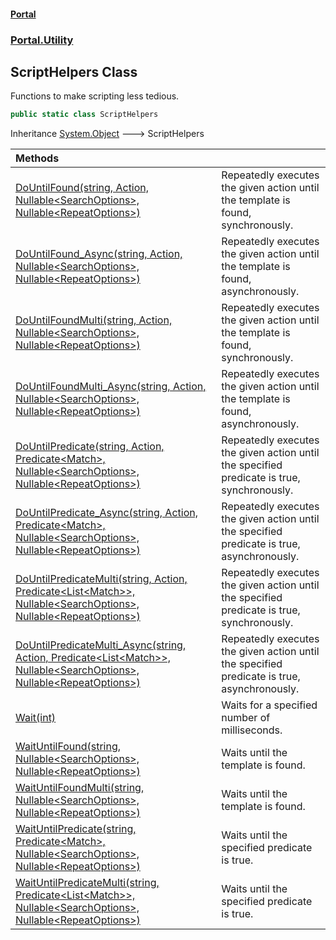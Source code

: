 #### [Portal](index.md 'index')
### [Portal.Utility](Portal.Utility.md 'Portal.Utility')

## ScriptHelpers Class

Functions to make scripting less tedious.

```csharp
public static class ScriptHelpers
```

Inheritance [System.Object](https://docs.microsoft.com/en-us/dotnet/api/System.Object 'System.Object') &#129106; ScriptHelpers

| Methods | |
| :--- | :--- |
| [DoUntilFound(string, Action, Nullable&lt;SearchOptions&gt;, Nullable&lt;RepeatOptions&gt;)](ScriptHelpers.DoUntilFound(string,Action,Nullable_SearchOptions_,Nullable_RepeatOptions_).md 'Portal.Utility.ScriptHelpers.DoUntilFound(string, System.Action, System.Nullable<Portal.ImageDetection.SearchOptions>, System.Nullable<Portal.ImageDetection.RepeatOptions>)') | Repeatedly executes the given action until the template is found, synchronously. |
| [DoUntilFound_Async(string, Action, Nullable&lt;SearchOptions&gt;, Nullable&lt;RepeatOptions&gt;)](ScriptHelpers.DoUntilFound_Async(string,Action,Nullable_SearchOptions_,Nullable_RepeatOptions_).md 'Portal.Utility.ScriptHelpers.DoUntilFound_Async(string, System.Action, System.Nullable<Portal.ImageDetection.SearchOptions>, System.Nullable<Portal.ImageDetection.RepeatOptions>)') | Repeatedly executes the given action until the template is found, asynchronously. |
| [DoUntilFoundMulti(string, Action, Nullable&lt;SearchOptions&gt;, Nullable&lt;RepeatOptions&gt;)](ScriptHelpers.DoUntilFoundMulti(string,Action,Nullable_SearchOptions_,Nullable_RepeatOptions_).md 'Portal.Utility.ScriptHelpers.DoUntilFoundMulti(string, System.Action, System.Nullable<Portal.ImageDetection.SearchOptions>, System.Nullable<Portal.ImageDetection.RepeatOptions>)') | Repeatedly executes the given action until the template is found, synchronously. |
| [DoUntilFoundMulti_Async(string, Action, Nullable&lt;SearchOptions&gt;, Nullable&lt;RepeatOptions&gt;)](ScriptHelpers.DoUntilFoundMulti_Async(string,Action,Nullable_SearchOptions_,Nullable_RepeatOptions_).md 'Portal.Utility.ScriptHelpers.DoUntilFoundMulti_Async(string, System.Action, System.Nullable<Portal.ImageDetection.SearchOptions>, System.Nullable<Portal.ImageDetection.RepeatOptions>)') | Repeatedly executes the given action until the template is found, asynchronously. |
| [DoUntilPredicate(string, Action, Predicate&lt;Match&gt;, Nullable&lt;SearchOptions&gt;, Nullable&lt;RepeatOptions&gt;)](ScriptHelpers.DoUntilPredicate(string,Action,Predicate_Match_,Nullable_SearchOptions_,Nullable_RepeatOptions_).md 'Portal.Utility.ScriptHelpers.DoUntilPredicate(string, System.Action, System.Predicate<Portal.ImageDetection.Match>, System.Nullable<Portal.ImageDetection.SearchOptions>, System.Nullable<Portal.ImageDetection.RepeatOptions>)') | Repeatedly executes the given action until the specified predicate is true, synchronously. |
| [DoUntilPredicate_Async(string, Action, Predicate&lt;Match&gt;, Nullable&lt;SearchOptions&gt;, Nullable&lt;RepeatOptions&gt;)](ScriptHelpers.DoUntilPredicate_Async(string,Action,Predicate_Match_,Nullable_SearchOptions_,Nullable_RepeatOptions_).md 'Portal.Utility.ScriptHelpers.DoUntilPredicate_Async(string, System.Action, System.Predicate<Portal.ImageDetection.Match>, System.Nullable<Portal.ImageDetection.SearchOptions>, System.Nullable<Portal.ImageDetection.RepeatOptions>)') | Repeatedly executes the given action until the specified predicate is true, asynchronously. |
| [DoUntilPredicateMulti(string, Action, Predicate&lt;List&lt;Match&gt;&gt;, Nullable&lt;SearchOptions&gt;, Nullable&lt;RepeatOptions&gt;)](ScriptHelpers.DoUntilPredicateMulti(string,Action,Predicate_List_Match__,Nullable_SearchOptions_,Nullable_RepeatOptions_).md 'Portal.Utility.ScriptHelpers.DoUntilPredicateMulti(string, System.Action, System.Predicate<System.Collections.Generic.List<Portal.ImageDetection.Match>>, System.Nullable<Portal.ImageDetection.SearchOptions>, System.Nullable<Portal.ImageDetection.RepeatOptions>)') | Repeatedly executes the given action until the specified predicate is true, synchronously. |
| [DoUntilPredicateMulti_Async(string, Action, Predicate&lt;List&lt;Match&gt;&gt;, Nullable&lt;SearchOptions&gt;, Nullable&lt;RepeatOptions&gt;)](ScriptHelpers.DoUntilPredicateMulti_Async(string,Action,Predicate_List_Match__,Nullable_SearchOptions_,Nullable_RepeatOptions_).md 'Portal.Utility.ScriptHelpers.DoUntilPredicateMulti_Async(string, System.Action, System.Predicate<System.Collections.Generic.List<Portal.ImageDetection.Match>>, System.Nullable<Portal.ImageDetection.SearchOptions>, System.Nullable<Portal.ImageDetection.RepeatOptions>)') | Repeatedly executes the given action until the specified predicate is true, asynchronously. |
| [Wait(int)](ScriptHelpers.Wait(int).md 'Portal.Utility.ScriptHelpers.Wait(int)') | Waits for a specified number of milliseconds. |
| [WaitUntilFound(string, Nullable&lt;SearchOptions&gt;, Nullable&lt;RepeatOptions&gt;)](ScriptHelpers.WaitUntilFound(string,Nullable_SearchOptions_,Nullable_RepeatOptions_).md 'Portal.Utility.ScriptHelpers.WaitUntilFound(string, System.Nullable<Portal.ImageDetection.SearchOptions>, System.Nullable<Portal.ImageDetection.RepeatOptions>)') | Waits until the template is found. |
| [WaitUntilFoundMulti(string, Nullable&lt;SearchOptions&gt;, Nullable&lt;RepeatOptions&gt;)](ScriptHelpers.WaitUntilFoundMulti(string,Nullable_SearchOptions_,Nullable_RepeatOptions_).md 'Portal.Utility.ScriptHelpers.WaitUntilFoundMulti(string, System.Nullable<Portal.ImageDetection.SearchOptions>, System.Nullable<Portal.ImageDetection.RepeatOptions>)') | Waits until the template is found. |
| [WaitUntilPredicate(string, Predicate&lt;Match&gt;, Nullable&lt;SearchOptions&gt;, Nullable&lt;RepeatOptions&gt;)](ScriptHelpers.WaitUntilPredicate(string,Predicate_Match_,Nullable_SearchOptions_,Nullable_RepeatOptions_).md 'Portal.Utility.ScriptHelpers.WaitUntilPredicate(string, System.Predicate<Portal.ImageDetection.Match>, System.Nullable<Portal.ImageDetection.SearchOptions>, System.Nullable<Portal.ImageDetection.RepeatOptions>)') | Waits until the specified predicate is true. |
| [WaitUntilPredicateMulti(string, Predicate&lt;List&lt;Match&gt;&gt;, Nullable&lt;SearchOptions&gt;, Nullable&lt;RepeatOptions&gt;)](ScriptHelpers.WaitUntilPredicateMulti(string,Predicate_List_Match__,Nullable_SearchOptions_,Nullable_RepeatOptions_).md 'Portal.Utility.ScriptHelpers.WaitUntilPredicateMulti(string, System.Predicate<System.Collections.Generic.List<Portal.ImageDetection.Match>>, System.Nullable<Portal.ImageDetection.SearchOptions>, System.Nullable<Portal.ImageDetection.RepeatOptions>)') | Waits until the specified predicate is true. |
